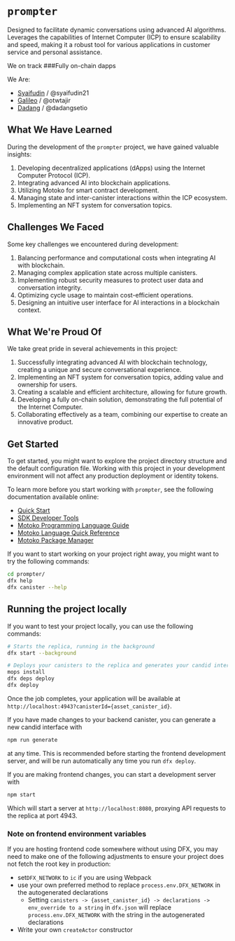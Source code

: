 # `prompter`

Designed to facilitate dynamic conversations using advanced AI algorithms. Leverages the capabilities of Internet Computer (ICP) to ensure scalability and speed, making it a robust tool for various applications in customer service and personal assistance.

We on track ###Fully on-chain dapps

We Are:
- [Syaifudin](https://github.com/syaifudin21) / @syaifudin21
- [Galileo](https://github.com/otwtajir) / @otwtajir
- [Dadang](https://github.com/dadangsetio) / @dadangsetio 


## What We Have Learned

During the development of the `prompter` project, we have gained valuable insights:

1. Developing decentralized applications (dApps) using the Internet Computer Protocol (ICP).
2. Integrating advanced AI into blockchain applications.
3. Utilizing Motoko for smart contract development.
4. Managing state and inter-canister interactions within the ICP ecosystem.
5. Implementing an NFT system for conversation topics.

## Challenges We Faced

Some key challenges we encountered during development:

1. Balancing performance and computational costs when integrating AI with blockchain.
2. Managing complex application state across multiple canisters.
3. Implementing robust security measures to protect user data and conversation integrity.
4. Optimizing cycle usage to maintain cost-efficient operations.
5. Designing an intuitive user interface for AI interactions in a blockchain context.

## What We're Proud Of

We take great pride in several achievements in this project:

1. Successfully integrating advanced AI with blockchain technology, creating a unique and secure conversational experience.
2. Implementing an NFT system for conversation topics, adding value and ownership for users.
3. Creating a scalable and efficient architecture, allowing for future growth.
4. Developing a fully on-chain solution, demonstrating the full potential of the Internet Computer.
5. Collaborating effectively as a team, combining our expertise to create an innovative product.


## Get Started
To get started, you might want to explore the project directory structure and the default configuration file. Working with this project in your development environment will not affect any production deployment or identity tokens.

To learn more before you start working with `prompter`, see the following documentation available online:

- [Quick Start](https://internetcomputer.org/docs/current/developer-docs/setup/deploy-locally)
- [SDK Developer Tools](https://internetcomputer.org/docs/current/developer-docs/setup/install)
- [Motoko Programming Language Guide](https://internetcomputer.org/docs/current/motoko/main/motoko)
- [Motoko Language Quick Reference](https://internetcomputer.org/docs/current/motoko/main/language-manual)
- [Motoko Package Manager](https://mops.one)

If you want to start working on your project right away, you might want to try the following commands:

```bash
cd prompter/
dfx help
dfx canister --help
```

## Running the project locally

If you want to test your project locally, you can use the following commands:

```bash
# Starts the replica, running in the background
dfx start --background

# Deploys your canisters to the replica and generates your candid interface
mops install
dfx deps deploy
dfx deploy
```

Once the job completes, your application will be available at `http://localhost:4943?canisterId={asset_canister_id}`.

If you have made changes to your backend canister, you can generate a new candid interface with

```bash
npm run generate
```

at any time. This is recommended before starting the frontend development server, and will be run automatically any time you run `dfx deploy`.

If you are making frontend changes, you can start a development server with

```bash
npm start
```

Which will start a server at `http://localhost:8080`, proxying API requests to the replica at port 4943.

### Note on frontend environment variables

If you are hosting frontend code somewhere without using DFX, you may need to make one of the following adjustments to ensure your project does not fetch the root key in production:

- set`DFX_NETWORK` to `ic` if you are using Webpack
- use your own preferred method to replace `process.env.DFX_NETWORK` in the autogenerated declarations
  - Setting `canisters -> {asset_canister_id} -> declarations -> env_override to a string` in `dfx.json` will replace `process.env.DFX_NETWORK` with the string in the autogenerated declarations
- Write your own `createActor` constructor

